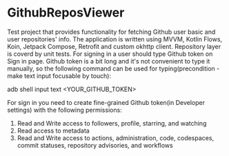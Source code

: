 # GithubReposViewer

Test project that provides functionality for fetching Github user basic and user repositories' info.
The application is written using MVVM, Kotlin Flows, Koin, Jetpack Compose, Retrofit and custom okhttp client.
Repository layer is coverd by unit tests.
For signing in a user should type Github token on Sign in page.
Github token is a bit long and it's not convenient to type it manually, so the following command can be used for typing(precondition - make text input focusable by touch):

adb shell input text <YOUR_GITHUB_TOKEN>

For sign in you need to create fine-grained Github token(in Developer settings) with the following permissions:
  1. Read and Write access to followers, profile, starring, and watching
  2. Read access to metadata
  3. Read and Write access to actions, administration, code, codespaces, commit statuses, repository advisories, and workflows
